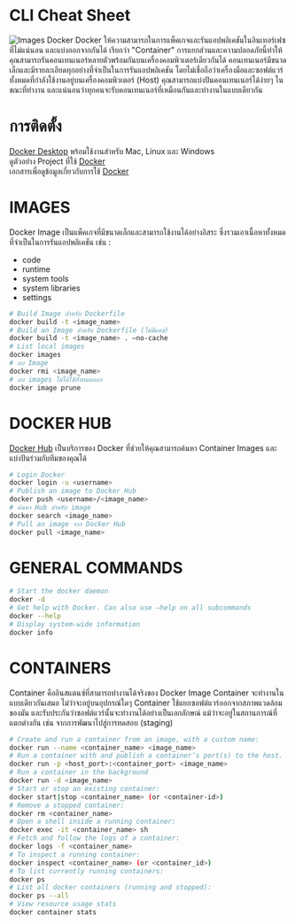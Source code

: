 # CLI Cheat Sheet
![Images Docker](https://www.zadara.com/wp-content/uploads/docker.png)
Docker ให้ความสามารถในการแพ็คเกจและรันแอปพลิเคชันในอินเทอร์เฟซที่ไม่แน่นอน และแบ่งออกจากกันได้ เรียกว่า "Container"
การแยกส่วนและความปลอดภัยนี้ทำให้คุณสามารถรันคอนเทนเนอร์หลายตัวพร้อมกันบนเครื่องคอมพิวเตอร์เดียวกันได้ คอนเทนเนอร์มีขนาดเล็กและมีรายละเอียดทุกอย่างที่จำเป็นในการรันแอปพลิเคชัน โดยไม่เชื่อถือว่าเครื่องมือและซอฟต์แวร์ทั้งหมดที่กำลังใช้งานอยู่บนเครื่องคอมพิวเตอร์ (Host) คุณสามารถแบ่งปันคอนเทนเนอร์ได้ง่ายๆ ในขณะที่ทำงาน และแน่นอนว่าทุกคนจะรับคอนเทนเนอร์ที่เหมือนกันและทำงานในแบบเดียวกัน

# การติดตั้ง

[Docker Desktop](https://docs.docker.com/desktop/) พร้อมใช้งานสำหรับ Mac, Linux และ Windows  
ดูตัวอย่าง Project ที่ใช้ [Docker](https://github.com/docker/awesome-compose)  
เอกสารเพื่อดูข้อมูลเกี่ยวกับการใช้ [Docker](https://docs.docker.com/)

# IMAGES

Docker Image เป็นแพ็คเกจที่มีขนาดเล็กและสามารถใช้งานได้อย่างอิสระ ซึ่งรวมเอาเนื้อหาทั้งหมดที่จำเป็นในการรันแอปพลิเคชัน เช่น :

- code
- runtime
- system tools
- system libraries
- settings

```bash
# Build Image สำหรับ Dockerfile
docker build -t <image_name>
# Build an Image สำหรับ Dockerfile (ไม่มีแคช)
docker build -t <image_name> . –no-cache
# List local images
docker images
# ลบ Image
docker rmi <image_name>
# ลบ images ไม่ได้ใช้ทั้งหมดออก
docker image prune
```

# DOCKER HUB

[Docker Hub](https://hub.docker.com/) เป็นบริการของ Docker ที่ช่วยให้คุณสามารถค้นหา Container Images และ แบ่งปันร่วมกับทีมของคุณได้

```bash
# Login Docker
docker login -u <username>
# Publish an image to Docker Hub
docker push <username>/<image_name>
# ค้นหา Hub สำหรับ image
docker search <image_name>
# Pull an image จาก Docker Hub
docker pull <image_name>
```

# GENERAL COMMANDS

```bash
# Start the docker daemon
docker -d
# Get help with Docker. Can also use –help on all subcommands
docker --help
# Display system-wide information
docker info
```

# CONTAINERS

Container คืออินสแตนซ์ที่สามารถทำงานได้จริงของ Docker Image Container จะทำงานในแบบเดียวกันเสมอ ไม่ว่าจะอยู่บนอุปกรณ์ใดๆ
Container ใช้แยกซอฟต์แวร์ออกจากสภาพแวดล้อมของมัน และรับประกันว่าซอฟต์แวร์นั้นจะทำงานได้อย่างเป็นเอกลักษณ์ แม้ว่าจะอยู่ในสถานการณ์ที่แตกต่างกัน เช่น จากการพัฒนาไปสู่การทดสอบ (staging)

```bash
# Create and run a container from an image, with a custom name:
docker run --name <container_name> <image_name>
# Run a container with and publish a container’s port(s) to the host.
docker run -p <host_port>:<container_port> <image_name>
# Run a container in the background
docker run -d <image_name>
# Start or stop an existing container:
docker start|stop <container_name> (or <container-id>)
# Remove a stopped container:
docker rm <container_name>
# Open a shell inside a running container:
docker exec -it <container_name> sh
# Fetch and follow the logs of a container:
docker logs -f <container_name>
# To inspect a running container:
docker inspect <container_name> (or <container_id>)
# To list currently running containers:
docker ps
# List all docker containers (running and stopped):
docker ps --all
# View resource usage stats
docker container stats
```
